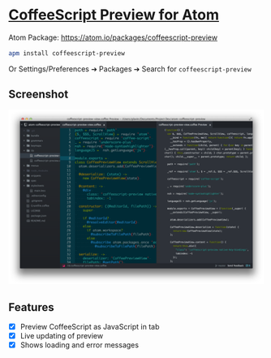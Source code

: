# [CoffeeScript Preview for Atom](https://github.com/Glavin001/atom-coffeescript-preview)

Atom Package: https://atom.io/packages/coffeescript-preview

```bash
apm install coffeescript-preview
```

Or Settings/Preferences ➔ Packages ➔ Search for `coffeescript-preview`

## Screenshot

![screenshot](screenshot.png)

## Features

- [x] Preview CoffeeScript as JavaScript in tab
- [x] Live updating of preview
- [x] Shows loading and error messages

[npm]: https://www.npmjs.org/package/generator-atom-package
[atom-doc]: https://atom.io/docs/latest/creating-a-package "Official documentation"
